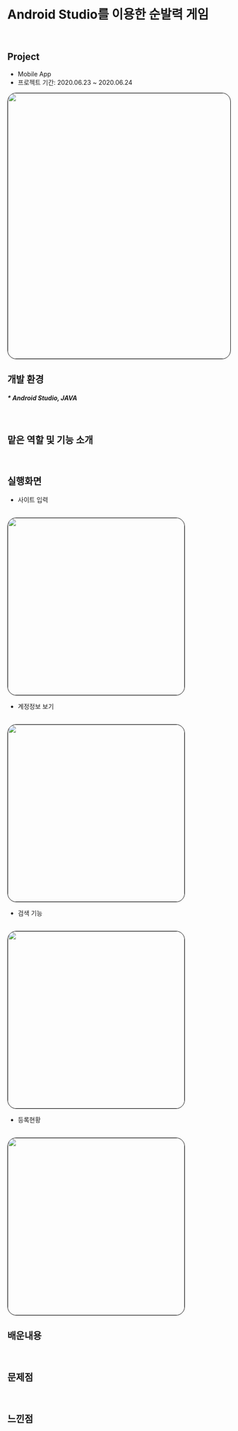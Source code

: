 # Android Studio를 이용한 순발력 게임


<br>

## Project
* Mobile App
* 프로젝트 기간: 2020.06.23 ~ 2020.06.24

<img style="border: 1px solid black !important; border-radius:20px; " src="https://user-images.githubusercontent.com/61824695/94557812-08c0bc00-029a-11eb-9c5f-6eba748843a7.PNG"
width="600px" />
<br>

## 개발 환경
##### * Android Studio, JAVA
<br>

## 맡은 역할 및 기능 소개

<br>

## 실행화면
- 사이트 입력
<br>
<img style="border: 1px solid black !important; border-radius:20px; " src="https://user-images.githubusercontent.com/61824695/94559034-9c46bc80-029b-11eb-80f2-39a71d47f322.PNG"
width="400px" />
<br>

- 계정정보 보기
<br>
<img style="border: 1px solid black !important; border-radius:20px; " src="https://user-images.githubusercontent.com/61824695/94558931-7c16fd80-029b-11eb-82b8-355870030f0a.PNG"
width="400px" />
<br>

- 검색 기능
<br>
<img style="border: 1px solid black !important; border-radius:20px; " src="https://user-images.githubusercontent.com/61824695/94559068-a8327e80-029b-11eb-80d0-2310d6a2397b.PNG"
width="400px" />
<br>

- 등록현황
<br>
<img style="border: 1px solid black !important; border-radius:20px; " src="https://user-images.githubusercontent.com/61824695/94559099-b1bbe680-029b-11eb-9f48-969e9dcf46e7.PNG"
width="400px" />
<br>

## 배운내용

<br>

## 문제점

<br>

## 느낀점


